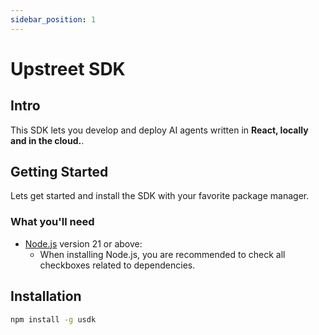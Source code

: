 ```yaml
---
sidebar_position: 1
---
```


# Upstreet SDK

## Intro

This SDK lets you develop and deploy AI agents written in **React, locally and in the cloud.**.

## Getting Started

Lets get started and install the SDK with your favorite package manager.

### What you'll need

- [Node.js](https://nodejs.org/en/download/) version 21 or above:
  - When installing Node.js, you are recommended to check all checkboxes related to dependencies.

## Installation

```bash
npm install -g usdk
```

